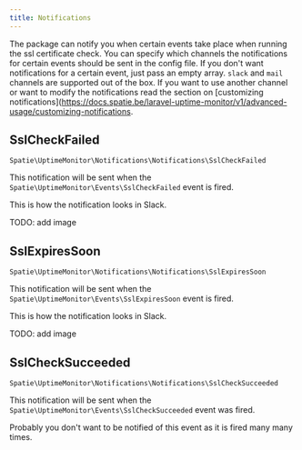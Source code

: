 ```yaml
---
title: Notifications
---
```


The package can notify you when certain events take place when running the ssl certificate check. You can specify which channels the notifications for certain events should be sent in the config file. If you don't want notifications for a certain event, just pass an empty array. `slack` and `mail` channels are supported out of the box. If you want to use another channel or want to modify the notifications read the section on [customizing notifications](https://docs.spatie.be/laravel-uptime-monitor/v1/advanced-usage/customizing-notifications.

## SslCheckFailed

`Spatie\UptimeMonitor\Notifications\Notifications\SslCheckFailed`

This notification will be sent when the `Spatie\UptimeMonitor\Events\SslCheckFailed` event is fired.

This is how the notification looks in Slack.

TODO: add image

## SslExpiresSoon

`Spatie\UptimeMonitor\Notifications\Notifications\SslExpiresSoon`

This notification will be sent when the `Spatie\UptimeMonitor\Events\SslExpiresSoon` event is fired.

This is how the notification looks in Slack.

TODO: add image

## SslCheckSucceeded

`Spatie\UptimeMonitor\Notifications\Notifications\SslCheckSucceeded`

This notification will be sent when the `Spatie\UptimeMonitor\Events\SslCheckSucceeded` event was fired.

Probably you don't want to be notified of this event as it is fired many many times. 
